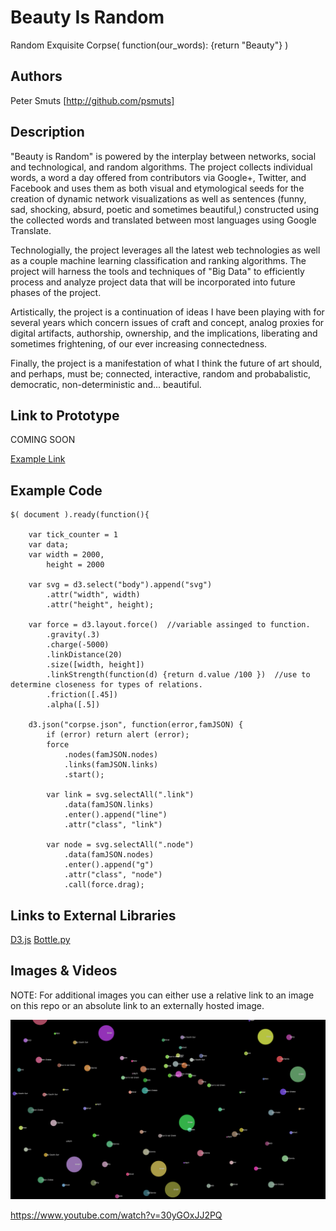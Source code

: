 # Beauty Is Random
Random Exquisite Corpse( function(our_words): {return "Beauty"} ) 

## Authors
Peter Smuts
[http://github.com/psmuts]  


## Description
"Beauty is Random" is powered by the interplay between networks,  social and technological, and random algorithms.  The project collects individual words, a word a day offered from contributors via Google+, Twitter, and Facebook and uses them as both visual and etymological seeds for the creation of dynamic network visualizations as well as sentences (funny, sad, shocking, absurd, poetic and sometimes beautiful,) constructed using the collected words and translated between most languages using Google Translate.  

Technologially, the project leverages all the latest web technologies as well as a couple machine learning classification and ranking algorithms. The project will harness the tools and techniques of "Big Data" to efficiently process and analyze project data that will be incorporated into future phases of the project.

Artistically, the project is a continuation of ideas I have been playing with for several years which concern issues of craft and concept, analog proxies for digital artifacts, authorship, ownership, and the implications, liberating and sometimes frightening, of our ever increasing connectedness.  

Finally, the project is a manifestation of what I think the future of art should, and perhaps, must be; connected, interactive, random and probabalistic, democratic, non-deterministic and... beautiful.  

## Link to Prototype
COMING SOON

[Example Link](http://www.google.com "Example Link")

## Example Code
```
$( document ).ready(function(){

    var tick_counter = 1
    var data;
    var width = 2000,
        height = 2000

    var svg = d3.select("body").append("svg")
        .attr("width", width)
        .attr("height", height);

    var force = d3.layout.force()  //variable assinged to function.
        .gravity(.3)
        .charge(-5000)
        .linkDistance(20)
        .size([width, height])
        .linkStrength(function(d) {return d.value /100 })  //use to determine closeness for types of relations.
        .friction([.45])
        .alpha([.5])

    d3.json("corpse.json", function(error,famJSON) {
        if (error) return alert (error);
        force
            .nodes(famJSON.nodes)  
            .links(famJSON.links)  
            .start();

        var link = svg.selectAll(".link")  
            .data(famJSON.links)
            .enter().append("line")
            .attr("class", "link")

        var node = svg.selectAll(".node")  
            .data(famJSON.nodes)
            .enter().append("g")
            .attr("class", "node")
            .call(force.drag);   
```
## Links to External Libraries
[D3.js](https://github.com/mbostock)
[Bottle.py](http://bottlepy.org/)

## Images & Videos
NOTE: For additional images you can either use a relative link to an image on this repo or an absolute link to an externally hosted image.

![Example Image](project_images/cover.jpg?raw=true "Example Image")

https://www.youtube.com/watch?v=30yGOxJJ2PQ
